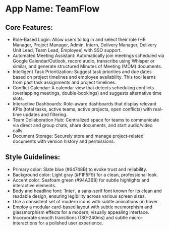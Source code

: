 # **App Name**: TeamFlow

## Core Features:

- Role-Based Login: Allow users to log in and select their role (HR Manager, Project Manager, Admin, Intern, Delivery Manager, Delivery Unit Lead, Team Lead, Employee) with SSO support.
- Automated Meeting Assistant: Automatically join meetings scheduled via Google Calendar/Outlook, record audio, transcribe using Whisper or similar, and generate structured Minutes of Meeting (MOM) documents.
- Intelligent Task Prioritization: Suggest task priorities and due dates based on project timelines and employee availability. This tool learns from past task assignments and project timelines.
- Conflict Calendar: A calendar view that detects scheduling conflicts (overlapping meetings, double-bookings) and suggests alternative time slots.
- Interactive Dashboards: Role-aware dashboards that display relevant KPIs (total tasks, active teams, active projects, open conflicts) with real-time updates and filtering.
- Team Collaboration Hub: Centralized space for teams to communicate via direct and group chats, share documents, and start audio/video calls.
- Document Storage: Securely store and manage project-related documents with version history and permissions.

## Style Guidelines:

- Primary color: Slate blue (#64748B) to evoke trust and reliability.
- Background color: Light gray (#F1F5F9) for a clean, professional look.
- Accent color: Seafoam green (#94A3B8) for subtle highlights and interactive elements.
- Body and headline font: 'Inter', a sans-serif font known for its clean and readable design, ensuring legibility across various screen sizes.
- Use a consistent set of modern icons with subtle animations on hover.
- Employ a modular card-based layout with subtle neumorphism and glassmorphism effects for a modern, visually appealing interface.
- Incorporate smooth transitions (180-240ms) and subtle micro-interactions for a polished user experience.